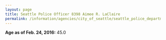 ```yaml
---
layout: page
title: Seattle Police Officer 8398 Aimee R. LaClaire
permalink: /information/agencies/city_of_seattle/seattle_police_department/copbook/8398/
---
```


**Age as of Feb. 24, 2016:** 45.0
